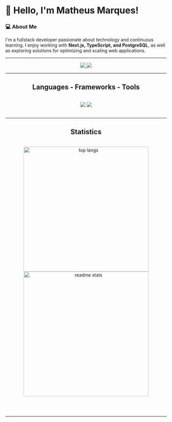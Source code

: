 # 👋 Hello, I'm Matheus Marques!

### 💻 About Me
I'm a fullstack developer passionate about technology and continuous learning. I enjoy working with **Next.js, TypeScript, and PostgreSQL**, as well as exploring solutions for optimizing and scaling web applications.

---

<div align="center"> 
  <a href="mailto:marques.m4th3u5@gmail.com">
    <img src="https://img.shields.io/badge/Gmail-333333?style=for-the-badge&logo=gmail&logoColor=red" />
  </a>
  <a href="[https://www.linkedin.com/in//](https://www.linkedin.com/in/marques-matheus-silva/)" target="_blank">
    <img src="https://img.shields.io/badge/LinkedIn-0077B5?style=for-the-badge&logo=linkedin&logoColor=white" target="_blank" />
  </a>
</div>

 <hr/>
 
<h2 align="center">Languages - Frameworks - Tools</h2>
<br/>
<div align="center">
  <img src="https://skillicons.dev/icons?i=html,css,react,tailwind,next" />
  <img src="https://skillicons.dev/icons?i=javascript,nodejs,git,mysql,postgresql" /><br>
</div>

<br/>
<hr/>

<h2 align="center">Statistics</h2>
<br>
<div align=center>
  <img width=390 src="https://github-readme-stats.vercel.app/api/top-langs/?username=marques-matheus&hide=HTML&langs_count=8&layout=compact&theme=react&border_radius=10&size_weight=0.5&count_weight=0.5&exclude_repo=github-readme-stats" alt="top langs" />
  <img width=390 src="https://github-readme-stats.vercel.app/api?username=marques-matheus&count_private=true&show_icons=true&theme=react&rank_icon=github&border_radius=10" alt="readme stats" />
</div>

<br/><br/>

<hr/>
